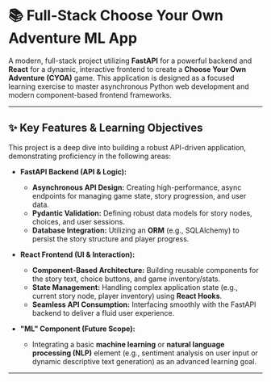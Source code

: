 # 📚 Full-Stack Choose Your Own Adventure ML App

A modern, full-stack project utilizing **FastAPI** for a powerful backend and **React** for a dynamic, interactive frontend to create a **Choose Your Own Adventure (CYOA)** game. This application is designed as a focused learning exercise to master asynchronous Python web development and modern component-based frontend frameworks.

---

## ✨ Key Features & Learning Objectives

This project is a deep dive into building a robust API-driven application, demonstrating proficiency in the following areas:

* **FastAPI Backend (API & Logic):**
    * **Asynchronous API Design:** Creating high-performance, async endpoints for managing game state, story progression, and user data.
    * **Pydantic Validation:** Defining robust data models for story nodes, choices, and user sessions.
    * **Database Integration:** Utilizing an **ORM** (e.g., SQLAlchemy) to persist the story structure and player progress.

* **React Frontend (UI & Interaction):**
    * **Component-Based Architecture:** Building reusable components for the story text, choice buttons, and game inventory/stats.
    * **State Management:** Handling complex application state (e.g., current story node, player inventory) using **React Hooks**.
    * **Seamless API Consumption:** Interfacing smoothly with the FastAPI backend to deliver a fluid user experience.

* **"ML" Component (Future Scope):**
    * Integrating a basic **machine learning** or **natural language processing (NLP)** element (e.g., sentiment analysis on user input or dynamic descriptive text generation) as an advanced learning goal.

---
